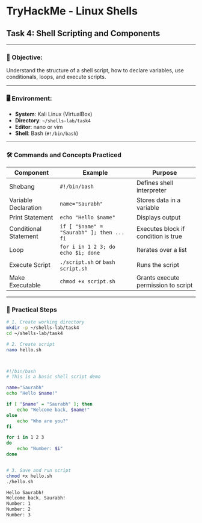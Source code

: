 # TryHackMe - Linux Shells  
## Task 4: Shell Scripting and Components

---

### 🧠 Objective:
Understand the structure of a shell script, how to declare variables, use conditionals, loops, and execute scripts.

---

### 🖥️ Environment:
- **System**: Kali Linux (VirtualBox)
- **Directory**: `~/shells-lab/task4`
- **Editor**: nano or vim
- **Shell**: Bash (`#!/bin/bash`)

---

### 🛠️ Commands and Concepts Practiced

| Component               | Example                                      | Purpose                                         |
|------------------------|----------------------------------------------|-------------------------------------------------|
| Shebang                | `#!/bin/bash`                                | Defines shell interpreter                       |
| Variable Declaration   | `name="Saurabh"`                             | Stores data in a variable                       |
| Print Statement        | `echo "Hello $name"`                         | Displays output                                 |
| Conditional Statement  | `if [ "$name" = "Saurabh" ]; then ... fi`    | Executes block if condition is true             |
| Loop                   | `for i in 1 2 3; do echo $i; done`           | Iterates over a list                            |
| Execute Script         | `./script.sh` or `bash script.sh`           | Runs the script                                 |
| Make Executable        | `chmod +x script.sh`                         | Grants execute permission to script             |

---

### 🧪 Practical Steps

```bash
# 1. Create working directory
mkdir -p ~/shells-lab/task4
cd ~/shells-lab/task4

# 2. Create script
nano hello.sh



#!/bin/bash
# This is a basic shell script demo

name="Saurabh"
echo "Hello $name!"

if [ "$name" = "Saurabh" ]; then
    echo "Welcome back, $name!"
else
    echo "Who are you?"
fi

for i in 1 2 3
do
    echo "Number: $i"
done


# 3. Save and run script
chmod +x hello.sh
./hello.sh

Hello Saurabh!
Welcome back, Saurabh!
Number: 1
Number: 2
Number: 3

